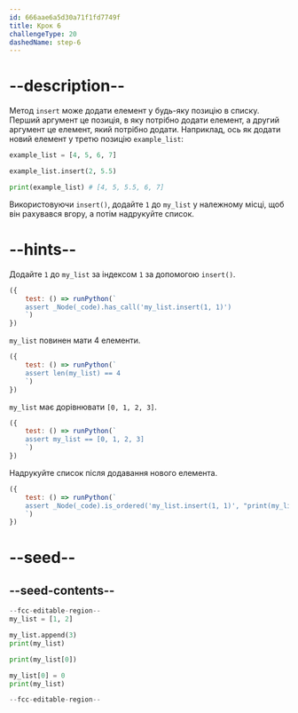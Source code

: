 ```yaml
---
id: 666aae6a5d30a71f1fd7749f
title: Крок 6
challengeType: 20
dashedName: step-6
---
```


# --description--

Метод `insert` може додати елемент у будь-яку позицію в списку. Перший аргумент це позиція, в яку потрібно додати елемент, а другий аргумент це елемент, який потрібно додати. Наприклад, ось як додати новий елемент у третю позицію `example_list`:

```py
example_list = [4, 5, 6, 7]

example_list.insert(2, 5.5)

print(example_list) # [4, 5, 5.5, 6, 7]
```

Використовуючи `insert()`, додайте `1` до `my_list` у належному місці, щоб він рахувався вгору, а потім надрукуйте список.

# --hints--

Додайте `1` до `my_list` за індексом `1` за допомогою `insert()`.

```js
({
    test: () => runPython(`
    assert _Node(_code).has_call('my_list.insert(1, 1)')
    `)
})
```

`my_list` повинен мати 4 елементи.

```js
({
    test: () => runPython(`
    assert len(my_list) == 4
    `)
})
```

`my_list` має дорівнювати `[0, 1, 2, 3]`.

```js
({
    test: () => runPython(`
    assert my_list == [0, 1, 2, 3]
    `)
})
```

Надрукуйте список після додавання нового елемента.

```js
({
    test: () => runPython(`
    assert _Node(_code).is_ordered('my_list.insert(1, 1)', "print(my_list)")
    `)
})
```

# --seed--

## --seed-contents--

```py
--fcc-editable-region--
my_list = [1, 2]

my_list.append(3)
print(my_list)

print(my_list[0])

my_list[0] = 0
print(my_list)

--fcc-editable-region--
```
